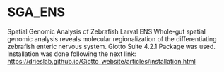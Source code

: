# SGA_ENS
Spatial Genomic Analysis of Zebrafish Larval ENS
Whole-gut spatial genomic analysis reveals molecular regionalization of the differentiating zebrafish enteric nervous system.
Giotto Suite 4.2.1 Package was used. Installation was done following the next link: https://drieslab.github.io/Giotto_website/articles/installation.html
